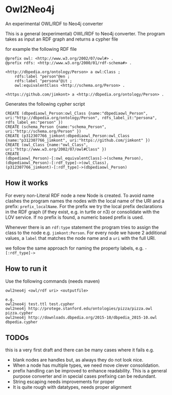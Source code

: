 # Owl2Neo4j
An experimental OWL/RDF to Neo4j converter

This is a general (experimental) OWL/RDF to Neo4j converter. The program takes as input an RDF graph and returns a cypher file

for example the following RDF file
```
@prefix owl: <http://www.w3.org/2002/07/owl#> .
@prefix rdfs: <http://www.w3.org/2000/01/rdf-schema#> .

<http://dbpedia.org/ontology/Person> a owl:Class ;
    rdfs:label "person"@en ;
    rdfs:label "persona"@it ;
    owl:equivalentClass <http://schema.org/Person> .

<https://github.com/jimkont> a <http://dbpedia.org/ontology/Person> .
```
Generates the following cypher script

```
CREATE (dbpediaowl_Person:owl_Class {name:"dbpediaowl_Person", uri:"http://dbpedia.org/ontology/Person", rdfs_label_it:"persona", rdfs_label_en:"person" })
CREATE (schema_Person {name:"schema_Person", uri:"http://schema.org/Person" })
CREATE (p312307766_jimkont:dbpediaowl_Person:owl_Class {name:"p312307766_jimkont", uri:"https://github.com/jimkont" })
CREATE (owl_Class {name:"owl_Class", uri:"http://www.w3.org/2002/07/owl#Class" })
CREATE
(dbpediaowl_Person)-[:owl_equivalentClass]->(schema_Person),
(dbpediaowl_Person)-[:rdf_type]->(owl_Class),
(p312307766_jimkont)-[:rdf_type]->(dbpediaowl_Person)
```

## How it works
For every non-Literal RDF node a new Node is created. 
To avoid name clashes the program names the nodes with the local name of the URI and a prefix: `prefix_localName`.
For the prefix we try the local prefix declarations in the RDF graph (if they exist, e.g. in turtle or n3) or consolidate with the LOV service.
If no prefix is found, a numeric based prefix is used.

Whenever there is an `rdf:type` statement the program tries to assign the class to the node e.g. `jimkont:Person`.
For every node we havee 2 additional values, a `label` that matches the node name and a `uri` with the full URI.

we follow the same approach for naming the property labels, e.g. `-[:rdf_type]->`

## How to run it
Use the following commands (needs maven)
```
owl2neo4j <owl/rdf uri> <outputfile>

e.g.
owl2neo4j test.ttl test.cypher
owl2neo4j http://protege.stanford.edu/ontologies/pizza/pizza.owl pizza.cypher
owl2neo4j http://downloads.dbpedia.org/2015-10/dbpedia_2015-10.owl dbpedia.cypher
```

## TODOs
this is a very first draft and there can be many cases where it fails e.g.
 * blank nodes are handles but, as always they do not look nice.
 * When a node has multiple types, we need move clever consolidation.
 * prefix handling can be improved to enhance readability. 
   This is a general purpose converter and in special cases prefixing can be redundant.
 * String escaping needs improvements for proper 
 * It is quite rough with datatypes, needs proper alignment